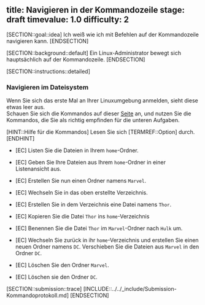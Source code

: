 title: Navigieren in der Kommandozeile
stage: draft
timevalue: 1.0
difficulty: 2
---

[SECTION::goal::idea]
Ich weiß wie ich mit Befehlen auf der Kommandozeile navigieren kann.
[ENDSECTION]

[SECTION::background::default]
Ein Linux-Administrator bewegt sich hauptsächlich auf der Kommandozeile.
[ENDSECTION]

[SECTION::instructions::detailed]

### Navigieren im Dateisystem

Wenn Sie sich das erste Mal an Ihrer Linuxumgebung anmelden, sieht diese etwas leer aus.  
Schauen Sie sich die Kommandos auf dieser [Seite](https://bytescout.com/blog/most-used-linux-commands.html) an, und nutzen Sie die Kommandos, die Sie als richtig empfinden für die unteren Aufgaben.

[HINT::Hilfe für die Kommandos]
Lesen Sie sich [TERMREF::Option] durch.  
[ENDHINT]

- [EC] Listen Sie die Dateien in Ihrem `home`-Ordner.

- [EC] Geben Sie Ihre Dateien aus Ihrem `home`-Ordner in einer Listenansicht aus.

- [EC] Erstellen Sie nun einen Ordner namens `Marvel`.

- [EC] Wechseln Sie in das oben erstellte Verzeichnis.

- [EC] Erstellen Sie in dem Verzeichnis eine Datei namens `Thor`.

- [EC] Kopieren Sie die Datei `Thor` ins `home`-Verzeichnis

- [EC] Benennen Sie die Datei `Thor` im `Marvel`-Ordner nach `Hulk` um.

- [EC] Wechseln Sie zurück in ihr `home`-Verzeichnis und erstellen Sie einen neuen Ordner namens `DC`. Verschieben Sie die Dateien aus `Marvel` in den Ordner `DC`.

- [EC] Löschen Sie den Ordner `Marvel`.

- [EC] Löschen sie den Ordner `DC`.

[SECTION::submission::trace]
[INCLUDE::../../_include/Submission-Kommandoprotokoll.md]
[ENDSECTION]
